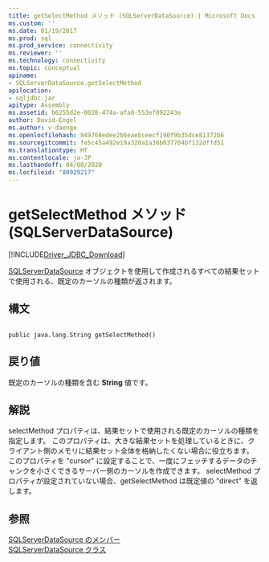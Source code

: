 ```yaml
---
title: getSelectMethod メソッド (SQLServerDataSource) | Microsoft Docs
ms.custom: ''
ms.date: 01/19/2017
ms.prod: sql
ms.prod_service: connectivity
ms.reviewer: ''
ms.technology: connectivity
ms.topic: conceptual
apiname:
- SQLServerDataSource.getSelectMethod
apilocation:
- sqljdbc.jar
apitype: Assembly
ms.assetid: b6255d2e-0028-474a-afa8-553ef092243e
author: David-Engel
ms.author: v-daenge
ms.openlocfilehash: 849768edee2b6eaebceecf190f9b35dce81372b6
ms.sourcegitcommit: fe5c45a492e19a320a1a36b037704bf132dffd51
ms.translationtype: HT
ms.contentlocale: ja-JP
ms.lasthandoff: 04/08/2020
ms.locfileid: "80929217"
---
```

# <a name="getselectmethod-method-sqlserverdatasource"></a>getSelectMethod メソッド (SQLServerDataSource)
[!INCLUDE[Driver_JDBC_Download](../../../includes/driver_jdbc_download.md)]

  [SQLServerDataSource](../../../connect/jdbc/reference/sqlserverdatasource-class.md) オブジェクトを使用して作成されるすべての結果セットで使用される、既定のカーソルの種類が返されます。  
  
## <a name="syntax"></a>構文  
  
```  
  
public java.lang.String getSelectMethod()  
```  
  
## <a name="return-value"></a>戻り値  
 既定のカーソルの種類を含む **String** 値です。  
  
## <a name="remarks"></a>解説  
 selectMethod プロパティは、結果セットで使用される既定のカーソルの種類を指定します。 このプロパティは、大きな結果セットを処理しているときに、クライアント側のメモリに結果セット全体を格納したくない場合に役立ちます。 このプロパティを "cursor" に設定することで、一度にフェッチするデータのチャンクを小さくできるサーバー側のカーソルを作成できます。 selectMethod プロパティが設定されていない場合、getSelectMethod は既定値の "direct" を返します。  
  
## <a name="see-also"></a>参照  
 [SQLServerDataSource のメンバー](../../../connect/jdbc/reference/sqlserverdatasource-members.md)   
 [SQLServerDataSource クラス](../../../connect/jdbc/reference/sqlserverdatasource-class.md)  
  
  
